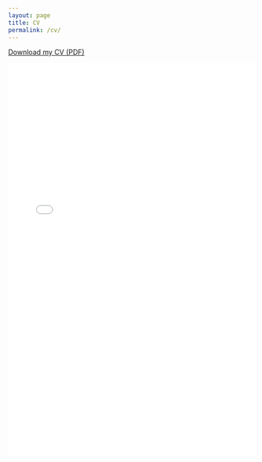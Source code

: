 ```yaml
---
layout: page
title: CV
permalink: /cv/
---
```


[Download my CV (PDF)](/assets/CV.pdf)

<!-- Optional inline view (may not show on all mobile browsers) -->
<iframe src="/assets/CV.pdf" width="100%" height="800" style="border:0;"></iframe>

